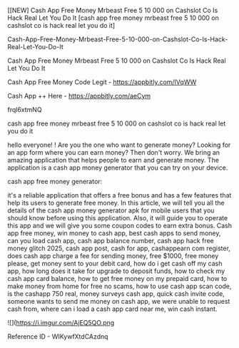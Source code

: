 [[NEW] Cash App Free Money Mrbeast Free 5 10 000 on Cashslot Co Is Hack Real Let You Do It [cash app free money mrbeast free 5 10 000 on cashslot co is hack real let you do it]

Cash-App-Free-Money-Mrbeast-Free-5-10-000-on-Cashslot-Co-Is-Hack-Real-Let-You-Do-It

Cash App Free Money Mrbeast Free 5 10 000 on Cashslot Co Is Hack Real Let You Do It

Cash App Free Money Code Legit -  https://appbitly.com/IVqWW


Cash App ++ Here - https://appbitly.com/aeCym


frql6xtmNQ

cash app free money mrbeast free 5 10 000 on cashslot co is hack real let you do it

hello everyone! ! Are you the one who want to generate money? Looking for an app form where you can earn money? Then don't worry. We bring an amazing application that helps people to earn and generate money. The application is a cash app money generator that you can try on your device.

cash app free money generator:

it's a reliable application that offers a free bonus and has a few features that help its users to generate free money. In this article, we will tell you all the details of the cash app money generator apk for mobile users that you should know before using this application. Also, it will guide you to operate this app and we will give you some coupon codes to earn extra bonus. Cash app free money, win money to cash app, best cash apps to send money, can you load cash app, cash app balance number, cash app hack free money glitch 2025, cash app post, cash for app, cashappearn com register, does cash app charge a fee for sending money, free $1000, free money please, get money sent to your debit card, how do i get cash off my cash app, how long does it take for upgrade to deposit funds, how to check my cash app card balance, how to get free money on my prepaid card, how to make money from home for free no scams, how to use cash app scan code, is the cashapp 750 real, money surveys cash app, quick cash invite code, someone wants to send me money on cash app, we were unable to request cash from, where can i load a cash app card near me, win cash instant.

![](https://i.imgur.com/AjEQ5QO.png

Reference ID - WIKywfXtdCAzdnq